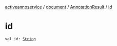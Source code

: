 [activeannoservice](../../index.md) / [document](../index.md) / [AnnotationResult](index.md) / [id](./id.md)

# id

`val id: `[`String`](https://kotlinlang.org/api/latest/jvm/stdlib/kotlin/-string/index.html)